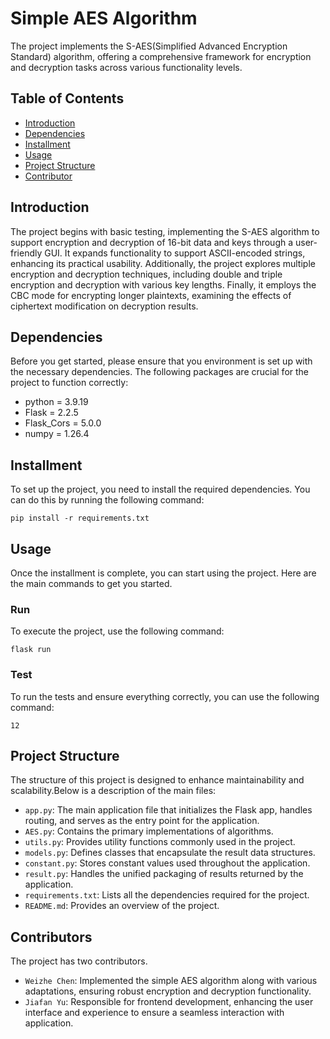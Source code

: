 # Simple AES Algorithm

The project implements the S-AES(Simplified Advanced Encryption Standard) algorithm,
offering a comprehensive framework for encryption and decryption tasks across various
functionality levels.

## Table of Contents

- [Introduction](#introduction)
- [Dependencies](#dependencies)
- [Installment](#installment)
- [Usage](#usage)
- [Project Structure](#project-structure)
- [Contributor](#contributors)

## Introduction

The project begins with basic testing, implementing the S-AES algorithm to support encryption and decryption
of 16-bit data and keys through a user-friendly GUI. It expands functionality to support ASCII-encoded
strings, enhancing its practical usability. Additionally, the project explores multiple encryption
and decryption techniques, including double and triple encryption and decryption with various key lengths.
Finally, it employs the CBC mode for encrypting longer plaintexts, examining the effects of ciphertext
modification on decryption results.

## Dependencies

Before you get started, please ensure that you environment is set up with the necessary dependencies. The following
packages are crucial for the project to function correctly:

- python = 3.9.19
- Flask = 2.2.5
- Flask_Cors = 5.0.0
- numpy = 1.26.4

## Installment

To set up the project, you need to install the required dependencies. You can do this by running the following command:

```
pip install -r requirements.txt
```

## Usage

Once the installment is complete, you can start using the project. Here are the main commands to get you started.

### Run

To execute the project, use the following command:

```
flask run
```

### Test

To run the tests and ensure everything correctly, you can use the following command:

```
12
```

## Project Structure

The structure of this project is designed to enhance maintainability and scalability.Below is a description of the main
files:

- `app.py`: The main application file that initializes the Flask app, handles routing, and serves as the entry point for
  the application.
- `AES.py`: Contains the primary implementations of algorithms.
- `utils.py`: Provides utility functions commonly used in the project.
- `models.py`: Defines classes that encapsulate the result data structures.
- `constant.py`: Stores constant values used throughout the application.
- `result.py`: Handles the unified packaging of results returned by the application.
- `requirements.txt`: Lists all the dependencies required for the project.
- `README.md`: Provides an overview of the project.

## Contributors

The project has two contributors.

- `Weizhe Chen`: Implemented the simple AES algorithm along with various adaptations, ensuring robust encryption and
  decryption functionality.
- `Jiafan Yu`: Responsible for frontend development, enhancing the user interface and experience to ensure a seamless
  interaction with application.
